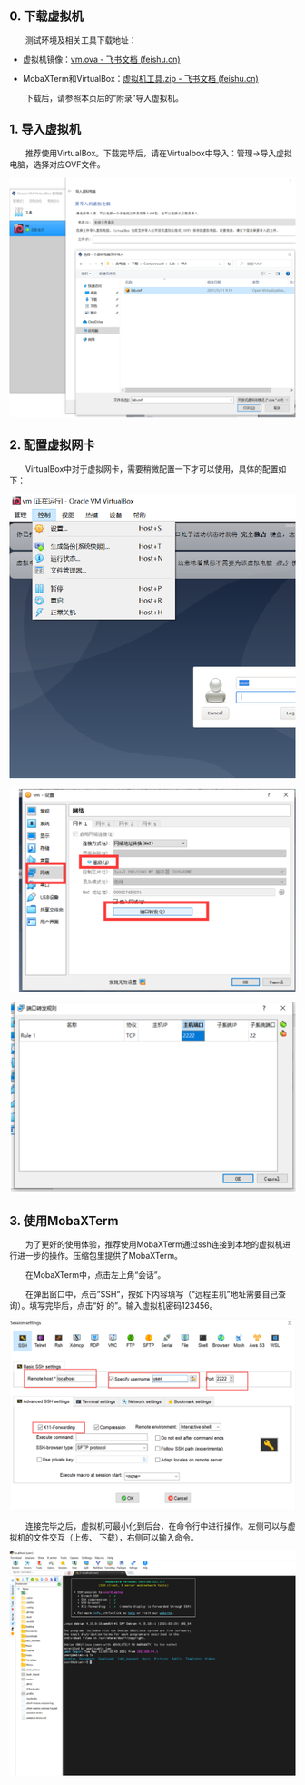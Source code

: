 ## 0. 下载虚拟机

&emsp;&emsp;测试环境及相关工具下载地址：

- 虚拟机镜像：[vm.ova - 飞书文档 (feishu.cn)](https://otuyernchr.feishu.cn/file/boxcnrClUmwkmCZz5JbPsf7QnCb)

- MobaXTerm和VirtualBox：[虚拟机工具.zip - 飞书文档 (feishu.cn)](https://otuyernchr.feishu.cn/file/boxcnTjEReejhlrl0DlCte1Lrrf)

&emsp;&emsp;下载后，请参照本页后的“附录”导入虚拟机。


## 1. 导入虚拟机

&emsp;&emsp;推荐使用VirtualBox。下载完毕后，请在Virtualbox中导入：管理->导入虚拟电脑，选择对应OVF文件。

![image-20210704155051556](assets/vm-1.png)

## 2. 配置虚拟网卡

&emsp;&emsp;VirtualBox中对于虚拟网卡，需要稍微配置一下才可以使用，具体的配置如下：

![image-20210704153913729](assets/vm-2.png)

![image-20210704153926882](assets/vm-3.png)

![image-20210704153948742](assets/vm-4.png)

## 3. 使用MobaXTerm

&emsp;&emsp;为了更好的使用体验，推荐使用MobaXTerm通过ssh连接到本地的虚拟机进行进一步的操作。压缩包里提供了MobaXTerm。

&emsp;&emsp;在MobaXTerm中，点击左上角“会话”。

&emsp;&emsp;在弹出窗口中，点击”SSH“，按如下内容填写（“远程主机”地址需要自己查询）。填写完毕后，点击“好 的”。输入虚拟机密码123456。

![image-20210704155500960](assets/vm-5.png)

&emsp;&emsp;连接完毕之后，虚拟机可最小化到后台，在命令行中进行操作。左侧可以与虚拟机的文件交互（上传、 下载），右侧可以输入命令。

![image-20210704155702840](assets/vm-6.png)
